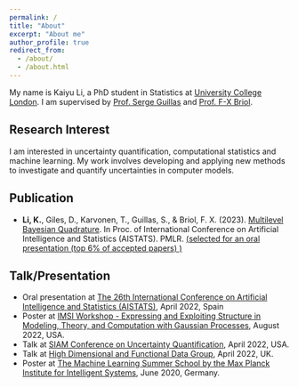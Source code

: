 ```yaml
---
permalink: /
title: "About"
excerpt: "About me"
author_profile: true
redirect_from: 
  - /about/
  - /about.html
---
```


My name is Kaiyu Li, a PhD student in Statistics at [University College London](https://www.ucl.ac.uk). I am supervised by [Prof. Serge Guillas](http://www.homepages.ucl.ac.uk/~ucaksgu/) and [Prof. F-X Briol](https://fxbriol.github.io). 

<!-- My research is funded by the Lloyd’s Tercentenary Research Foundation, the Lighthill Risk Network and the Lloyd’s Register Foundation-Data Centric Engineering Programme of the Alan Turing Institute for the project “Future Indonesian Tsunamis: Towards End-to-end Risk quantification (FITTER)”. -->

## Research Interest
I am interested in uncertainty quantification, computational statistics and machine learning.  My work involves developing and applying new methods to investigate and quantify uncertainties in computer models.



## Publication
*   __Li, K.__, Giles, D., Karvonen, T., Guillas, S., & Briol, F. X. (2023). [Multilevel Bayesian Quadrature](https://proceedings.mlr.press/v206/li23a.html). In Proc. of International Conference on Artificial Intelligence and Statistics (AISTATS). PMLR. [(selected for an oral presentation (top 6% of accepted papers) )]()



## Talk/Presentation
*  Oral presentation at [The 26th International Conference on Artificial Intelligence and Statistics (AISTATS)](http://aistats.org/aistats2023/), April 2022, Spain
*   Poster at [IMSI Workshop - Expressing and Exploiting Structure in Modeling, Theory, and Computation with Gaussian Processes](https://www.imsi.institute/activities/gaussian-processes/), August 2022, USA.
*   Talk at [SIAM Conference on Uncertainty Quantification](https://siam.org/conferences/cm/conference/uq22), April 2022, USA.
*   Talk at [ High Dimensional and Functional Data Group](https://sites.google.com/view/hdfd-ucl/inicio?authuser=0), April 2022, UK. 
*   Poster at [The Machine Learning Summer School by the Max Planck Institute for Intelligent Systems](http://mlss.tuebingen.mpg.de/2020/), June 2020, Germany.







